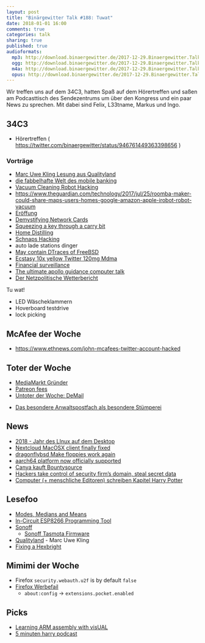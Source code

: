 ```yaml
---
layout: post
title: "Binärgewitter Talk #188: Tuwat"
date: 2018-01-01 16:00
comments: true
categories: talk
sharing: true
published: true
audioformats:
  mp3: http://download.binaergewitter.de/2017-12-29.Binaergewitter.Talk.188.mp3
  ogg: http://download.binaergewitter.de/2017-12-29.Binaergewitter.Talk.188.ogg
  m4a: http://download.binaergewitter.de/2017-12-29.Binaergewitter.Talk.188.m4a
  opus: http://download.binaergewitter.de/2017-12-29.Binaergewitter.Talk.188.opus
---
```

Wir treffen uns auf dem 34C3, hatten Spaß auf dem Hörertreffen und saßen am Podcasttisch des Sendezentrums um über den Kongress und ein paar News zu sprechen.
Mit dabei sind Felix, L33tname, Markus und Ingo.


## 34C3

- Hörertreffen ( https://twitter.com/binaergewitter/status/946761449363398656 )

### Vorträge
- [Marc Uwe Kling Lesung aus Qualityland](https://media.ccc.de/v/34c3-9285-qualityland)
- [die fabbelhafte Welt des mobile banking]( https://media.ccc.de/v/34c3-8805-die_fabelhafte_welt_des_mobilebankings )
- [Vacuum Cleaning Robot Hacking]( https://events.ccc.de/congress/2017/Fahrplan/events/9147.html )
- https://www.theguardian.com/technology/2017/jul/25/roomba-maker-could-share-maps-users-homes-google-amazon-apple-irobot-robot-vacuum
- [Eröffung]( https://media.ccc.de/v/34c3-9292-eroffnung_tuwat )
- [Demystifying Network Cards]( https://media.ccc.de/v/34c3-9159-demystifying_network_cards )
- [Squeezing a key through a carry bit]( https://media.ccc.de/v/34c3-9021-squeezing_a_key_through_a_carry_bit )
- [Home Distilling]( https://fahrplan.events.ccc.de/congress/2017/Fahrplan/events/8938.html ) 
- [Schnaps Hacking](https://fahrplan.events.ccc.de/congress/2017/Fahrplan/events/8946.html)
- auto lade stations dinger
- [May contain DTraces of FreeBSD]( https://media.ccc.de/v/34c3-9196-may_contain_dtraces_of_freebsd )
- [Ecstasy 10x yellow Twitter 120mg Mdma]( https://fahrplan.events.ccc.de/congress/2017/Fahrplan/events/9278.html )
- [Financial surveillance]( https://fahrplan.events.ccc.de/congress/2017/Fahrplan/events/9070.html )
- [The ultimate apollo guidance computer talk]( https://media.ccc.de/v/34c3-9064-the_ultimate_apollo_guidance_computer_talk )
- [Der Netzpolitische Wetterbericht](https://media.ccc.de/v/34c3-8916-der_netzpolitische_wetterbericht )

Tu wat!
- LED Wäscheklammern
- Hoverboard testdrive
- lock picking

## McAfee der Woche
- https://www.ethnews.com/john-mcafees-twitter-account-hacked

## Toter der Woche

- [MediaMarkt Gründer](https://www.heise.de/newsticker/meldung/Streitlustig-bis-zuletzt-Media-Markt-Mitbegruender-Kellerhals-ist-tot-3928453.html )
- [Patreon fees]( https://twitter.com/Patreon/status/941131442305712129 )
- [Untoter der Woche: DeMail]( https://www.zdf.de/nachrichten/heute/de-mail-verpasst-anschluss-100.html )
 * [Das besondere Anwaltspostfach als besondere 
Stümperei](https://www.heise.de/newsticker/meldung/34C3-Das-besondere-Anwaltspostfach-beA-als-besondere-Stuemperei-3928474.html)

## News

- [2018 - Jahr des LInux auf dem Desktop]( https://linux.slashdot.org/story/17/12/24/0321253/could-2018-be-the-year-of-the-linux-desktop ) 
- [Nextcloud MacOSX client finally fixed]( https://github.com/nextcloud/client_theming/issues/13#issuecomment-349946603 )
- [dragonflybsd Make floppies work again]( http://lists.dragonflybsd.org/pipermail/commits/2017-November/626916.html )
- [aarch64 platform now officially supported]( http://undeadly.org/cgi?action=article;sid=20171208082238 )
- [Canya kauft Bountysource](https://blog.canya.com.au/2017/12/20/canya-acquires-majority-stake-in-bountysource-adds-over-46000-users/ )
- [Hackers take control of security firm’s domain, steal secret data]( 
https://arstechnica.com/information-technology/2017/12/hackers-steal-security-firms-secret-data-in-brazen-domain-hijack/#p3 )
- [Computer (+ menschliche Editoren) schreiben Kapitel Harry Potter]( 
http://www.bento.de/gadgets/harry-potter-botnik-studios-hat-eine-schreibsoftware-ein-neues-kapitel-schreiben-lassen-1930083/#refsponi )

## Lesefoo
- [Modes, Medians and Means]( http://www.johnmyleswhite.com/notebook/2013/03/22/modes-medians-and-means-an-unifying-perspective/ )
- [In-Circuit ESP8266 Programming Tool]( https://rluckom.github.io/esp-programmer/posts/reprogramming-wifi-switch/ )
- [Sonoff](https://www.banggood.com/WiFi-Smart-Power-Socket-Wireless-Timer-Switch-Outlet-US-Plug-Home-Automation-p-1102660.html?rmmds=search )
  * [ Sonoff Tasmota Firmware]( https://github.com/arendst/Sonoff-Tasmota )
- [Qualityland]( http://amzn.to/2C4IBOD ) - Marc Uwe Kling
- [Fixing a Hexbright]( https://golubev.org/?p=114 )

## Mimimi der Woche
* Firefox `security.webauth.u2f` is by default `false`
* [Firefox Werbefail]( http://de.engadget.com/2017/12/17/keine-angst-firefox-installiert-automatisch-add-on-als-mr-robo/ )
  * `about:config` -> `extensions.pocket.enabled`

## Picks
- [Learning ARM assembly with visUAL]( https://hackaday.com/2017/12/28/learning-arm-assembly-with-visual/ )
- [5 minuten harry podcast]( https://www.youtube.com/playlist?list=PLDvBqWb1UAGeEt9n6vFH_zdGw65Obf3sH )




